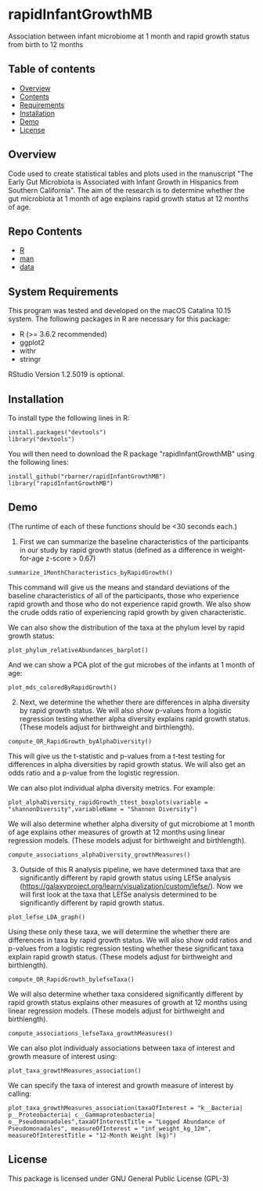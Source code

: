 # rapidInfantGrowthMB
Association between infant microbiome at 1 month and rapid growth status from birth to 12 months


## Table of contents
* [Overview](##Overview)
* [Contents](#Contents)
* [Requirements](#Requirements)
* [Installation](#Installation)
* [Demo](#Demo)
* [License](#License)


## Overview
Code used to create statistical tables and plots used in the manuscript "The Early Gut Microbiota is Associated with Infant Growth in Hispanics from Southern California". The aim of the research is to determine whether the gut microbiota at 1 month of age explains rapid growth status at 12 months of age.

## Repo Contents
* [R](#R)
* [man](#man)
* [data](#data)

## System Requirements
This program was tested and developed on the macOS Catalina 10.15 system. The following packages in R are necessary for this package:
* R (>= 3.6.2 recommended) 
* ggplot2
* withr 
* stringr

RStudio Version 1.2.5019 is optional.

## Installation

To install type the following lines in R:

```
install.packages("devtools")
library("devtools")
```

You will then need to download the R package "rapidInfantGrowthMB" using the following lines:

```
install_github("rbarner/rapidInfantGrowthMB")
library("rapidInfantGrowthMB")
```

## Demo 
(The runtime of each of these functions should be <30 seconds each.)

1. First we can summarize the baseline characteristics of the participants in our study by rapid growth status (defined as a difference in weight-for-age z-score > 0.67)
```
summarize_1MonthCharacteristics_byRapidGrowth()
```
This command will give us the means and standard deviations of the baseline characteristics of all of the participants, those who experience rapid growth and those who do not experience rapid growth. We also show the crude odds ratio of experiencing rapid growth by given characteristic.

We can also show the distribution of the taxa at the phylum level by rapid growth status:
```
plot_phylum_relativeAbundances_barplot()
```

And we can show a PCA plot of the gut microbes of the infants at 1 month of age:
```
plot_mds_coloredByRapidGrowth()
```

2. Next, we determine the whether there are differences in alpha diversity by rapid growth status. We will also show p-values from a logistic regression testing whether alpha diversity explains rapid growth status. (These models adjust for birthweight and birthlength). 
```
compute_OR_RapidGrowth_byAlphaDiversity()

```
This will give us the t-statistic and p-values from a t-test testing for differences in alpha diversities by rapid growth status. We will also get an odds ratio and a p-value from the logistic regression.

We can also plot individual alpha diversity metrics. For example:

```
plot_alphaDiversity_rapidGrowth_ttest_boxplots(variable = "shannonDiversity",variableName = "Shannon Diversity")
```

We will also determine whether alpha diversity of gut microbiome at 1 month of age explains other measures of growth at 12 months using linear regression models. (These models adjust for birthweight and birthlength).
```
compute_associations_alphaDiversity_growthMeasures()
```

3. Outside of this R analysis pipeline, we have determined taxa that are significantly different by rapid growth status using LEfSe analysis (https://galaxyproject.org/learn/visualization/custom/lefse/). Now we will first look at the taxa that LEfSe analysis determined to be significantly different by rapid growth status.
```
plot_lefse_LDA_graph()
```

Using these only these taxa, we will determine the whether there are differences in taxa by rapid growth status. We will also show odd ratios and p-values from a logistic regression testing whether these significant taxa explain rapid growth status. (These models adjust for birthweight and birthlength). 

```
compute_OR_RapidGrowth_bylefseTaxa()
```

We will also determine whether taxa considered significantly different by rapid growth status explains other measures of growth at 12 months using linear regression models. (These models adjust for birthweight and birthlength).
```
compute_associations_lefseTaxa_growthMeasures()
```

We can also plot individualy associations between taxa of interest and growth measure of interest using:
```
plot_taxa_growthMeasures_association()
```

We can specify the taxa of interest and growth measure of interest by calling:
```
plot_taxa_growthMeasures_association(taxaOfInterest = "k__Bacteria| p__Proteobacteria| c__Gammaproteobacteria| o__Pseudomonadales",taxaOfInterestTitle = "Logged Abundance of Pseudomonadales", measureOfInterest = "inf_weight_kg_12m", measureOfInterestTitle = "12-Month Weight (kg)")
```

## License
This package is licensed under GNU General Public License (GPL-3)
